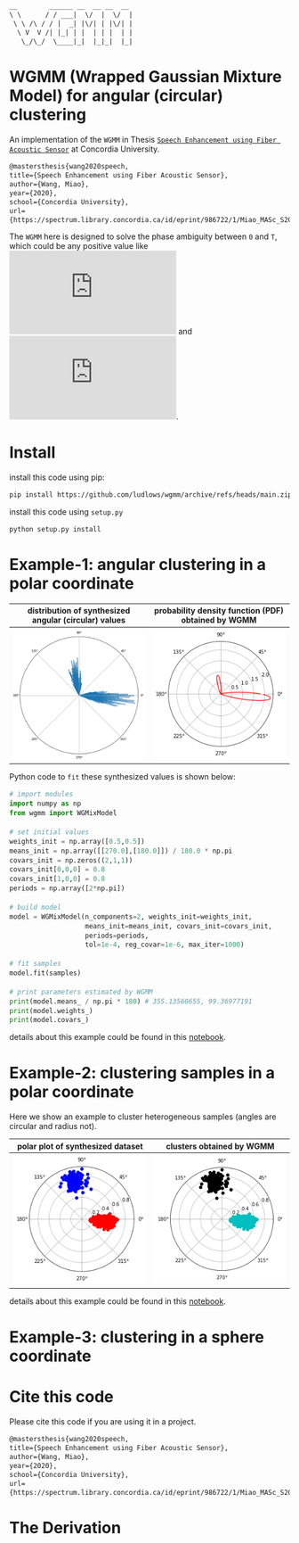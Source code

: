 
    __        ______ __  __ __  __  
    \ \      / / ___|  \/  |  \/  | 
     \ \ /\ / / |  _| |\/| | |\/| | 
      \ V  V /| |_| | |  | | |  | | 
       \_/\_/  \____|_|  |_|_|  |_| 

# WGMM (Wrapped Gaussian Mixture Model) for angular (circular) clustering

An implementation of the `WGMM` in Thesis [`Speech Enhancement using Fiber Acoustic Sensor`](https://spectrum.library.concordia.ca/id/eprint/986722/1/Miao_MASc_S2020.pdf) at Concordia University.

    @mastersthesis{wang2020speech,
    title={Speech Enhancement using Fiber Acoustic Sensor},
    author={Wang, Miao},
    year={2020},
    school={Concordia University},
    url={https://spectrum.library.concordia.ca/id/eprint/986722/1/Miao_MASc_S2020.pdf}}

The `WGMM` here is designed to solve the phase ambiguity between `0` and `T`, which could be any positive value like ![pi](https://latex.codecogs.com/gif.latex?%5Cpi) and ![2pi](https://latex.codecogs.com/gif.latex?2%5Cpi). 

# Install

install this code using pip:
```bash
pip install https://github.com/ludlows/wgmm/archive/refs/heads/main.zip
```

install this code using `setup.py` 
```commandline
python setup.py install
```

# Example-1: angular clustering in a polar coordinate


| distribution of synthesized angular (circular) values | probability density function (PDF) obtained by WGMM |
|:-----------------------------------------------------:|:---------------------------------------------------:|
|       ![angular-hist.png](img/angular-hist.png)       |      ![angular-wgmm.png](img/angular-wgmm.png)      |

Python code to `fit` these synthesized values is shown below:
```python
# import modules
import numpy as np
from wgmm import WGMixModel

# set initial values
weights_init = np.array([0.5,0.5])
means_init = np.array([[270.0],[180.0]]) / 180.0 * np.pi
covars_init = np.zeros((2,1,1))
covars_init[0,0,0] = 0.8
covars_init[1,0,0] = 0.8
periods = np.array([2*np.pi])

# build model
model = WGMixModel(n_components=2, weights_init=weights_init, 
                   means_init=means_init, covars_init=covars_init, 
                   periods=periods, 
                   tol=1e-4, reg_covar=1e-6, max_iter=1000)

# fit samples
model.fit(samples)

# print parameters estimated by WGMM
print(model.means_ / np.pi * 180) # 355.13560655, 99.36977191
print(model.weights_)
print(model.covars_)
```
details about this example could be found in this [notebook](example/example-01-angular-clustering-in-polar-coordinate.ipynb).

# Example-2: clustering samples in a polar coordinate

Here we show an example to cluster heterogeneous samples (angles are circular and radius not).

|     polar plot of synthesized dataset     |         clusters obtained by WGMM         |
|:-----------------------------------------:|:-----------------------------------------:|
| ![theta-r-dist.png](img/theta-r-dist.png) | ![theta-r-wgmm.png](img/theta-r-wgmm.png) |


details about this example could be found in this [notebook](example/example-02-clustering-samples-in-a-polar-coordinate.ipynb).


# Example-3: clustering in a sphere coordinate




# Cite this code

Please cite this code if you are using it in a project.

    @mastersthesis{wang2020speech,
    title={Speech Enhancement using Fiber Acoustic Sensor},
    author={Wang, Miao},
    year={2020},
    school={Concordia University},
    url={https://spectrum.library.concordia.ca/id/eprint/986722/1/Miao_MASc_S2020.pdf}}


# The Derivation
